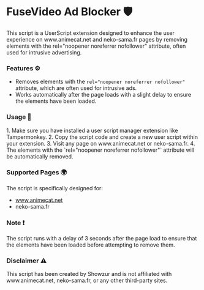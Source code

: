 <h1>FuseVideo Ad Blocker 🛡</h1>
This script is a UserScript extension designed to enhance the user experience on www.animecat.net and neko-sama.fr pages by removing elements with the rel="noopener noreferrer nofollower" attribute, often used for intrusive advertising.

<h3>Features ⚙</h3>

- Removes elements with the `rel="noopener noreferrer nofollower"` attribute, which are often used for intrusive ads.
- Works automatically after the page loads with a slight delay to ensure the elements have been loaded.

<h3>Usage 🚀</h3>
1. Make sure you have installed a user script manager extension like Tampermonkey.
2. Copy the script code and create a new user script within your extension.
3. Visit any page on www.animecat.net or neko-sama.fr.
4. The elements with the `rel="noopener noreferrer nofollower"` attribute will be automatically removed.

<h3>Supported Pages 🌍</h3>

The script is specifically designed for:
- www.animecat.net
- neko-sama.fr

<h3>Note ❗</h3>
The script runs with a delay of 3 seconds after the page load to ensure that the elements have been loaded before attempting to remove them.
<h3>Disclaimer ⚠</h3>
This script has been created by Showzur and is not affiliated with www.animecat.net, neko-sama.fr, or any other third-party sites.